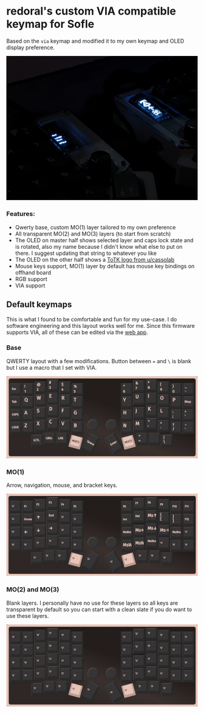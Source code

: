 # redoral's custom VIA compatible keymap for Sofle

Based on the `via` keymap and modified it to my own keymap and OLED display preference.

![Real life image of the OLEDs with this firmware](./screenshots/header.webp?raw=true "Header")

### Features:

-   Qwerty base, custom MO(1) layer tailored to my own preference
-   All transparent MO(2) and MO(3) layers (to start from scratch)
-   The OLED on master half shows selected layer and caps lock state and is rotated, also my name because I didn't know what else to put on there. I suggest updating that string to whatever you like
-   The OLED on the other half shows a [ToTK logo from u/cassolab](https://www.reddit.com/r/MechanicalKeyboards/comments/15v1o4b/made_a_totk_pic_for_my_oled/)
-   Mouse keys support, MO(1) layer by default has mouse key bindings on offhand board
-   RGB support
-   VIA support

## Default keymaps

This is what I found to be comfortable and fun for my use-case. I do software engineering and this layout works well for me. Since this firmware supports VIA, all of these can be edited via the [web app](https://usevia.app/).

### Base

QWERTY layout with a few modifications. Button between `=` and `\` is blank but I use a macro that I set with VIA.

![Base layer](./screenshots/base.webp?raw=true "Base")

### MO(1)

Arrow, navigation, mouse, and bracket keys.

![MO(1) layer](./screenshots/mo1.webp?raw=true "MO(1)")

### MO(2) and MO(3)

Blank layers. I personally have no use for these layers so all keys are transparent by default so you can start with a clean slate if you do want to use these layers.

![MO(2) and MO(3) layers](./screenshots/mo2_3.webp?raw=true "MO(2) and MO(3)")
